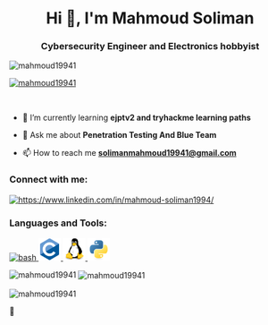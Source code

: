 <h1 align="center">Hi 👋, I'm Mahmoud Soliman</h1>
<h3 align="center">Cybersecurity Engineer and Electronics hobbyist</h3>

<p align="left"> <img src="https://komarev.com/ghpvc/?username=mahmoud19941&label=Profile%20views&color=0e75b6&style=flat" alt="mahmoud19941" /> </p>

<p align="left"> <a href="https://github.com/ryo-ma/github-profile-trophy"><img src="https://github-profile-trophy.vercel.app/?username=mahmoud19941" alt="mahmoud19941" /></a> </p>

<p align="left"> <a href="https://twitter.com/" target="blank"><img src="https://img.shields.io/twitter/follow/?logo=twitter&style=for-the-badge" alt="" /></a> </p>

- 🌱 I’m currently learning **ejptv2 and tryhackme learning paths**

- 💬 Ask me about **Penetration Testing And Blue Team**

- 📫 How to reach me **solimanmahmoud19941@gmail.com**

<h3 align="left">Connect with me:</h3>
<p align="left">
<a href="https://www.linkedin.com/in/mahmoud-soliman1994/" target="blank"><img align="center" src="https://raw.githubusercontent.com/rahuldkjain/github-profile-readme-generator/master/src/images/icons/Social/linked-in-alt.svg" alt="https://www.linkedin.com/in/mahmoud-soliman1994/" height="30" width="40" /></a>
</p>

<h3 align="left">Languages and Tools:</h3>
<p align="left"> <a href="https://www.gnu.org/software/bash/" target="_blank" rel="noreferrer"> <img src="https://www.vectorlogo.zone/logos/gnu_bash/gnu_bash-icon.svg" alt="bash" width="40" height="40"/> </a> <a href="https://www.cprogramming.com/" target="_blank" rel="noreferrer"> <img src="https://raw.githubusercontent.com/devicons/devicon/master/icons/c/c-original.svg" alt="c" width="40" height="40"/> </a> <a href="https://www.linux.org/" target="_blank" rel="noreferrer"> <img src="https://raw.githubusercontent.com/devicons/devicon/master/icons/linux/linux-original.svg" alt="linux" width="40" height="40"/> </a> <a href="https://www.python.org" target="_blank" rel="noreferrer"> <img src="https://raw.githubusercontent.com/devicons/devicon/master/icons/python/python-original.svg" alt="python" width="40" height="40"/> </a> </p>

<p><img align="left" src="https://github-readme-stats.vercel.app/api/top-langs?username=mahmoud19941&show_icons=true&locale=en&layout=compact" alt="mahmoud19941" /></p>

<p>&nbsp;<img align="center" src="https://github-readme-stats.vercel.app/api?username=mahmoud19941&show_icons=true&locale=en" alt="mahmoud19941" /></p>

<p><img align="center" src="https://github-readme-streak-stats.herokuapp.com/?user=mahmoud19941&" alt="mahmoud19941" /></p>


🌱
